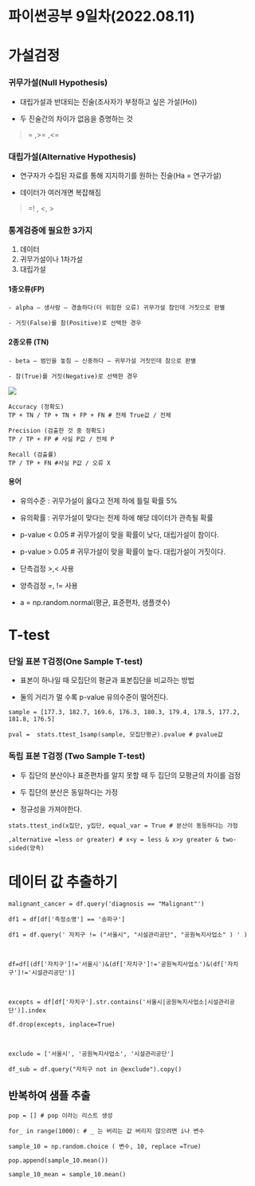 # 파이썬공부 9일차(2022.08.11)

# 가설검정

### **귀무가설(Null Hypothesis)**

- 대립가설과 반대되는 진술(조사자가 부정하고 싶은 가설(Ho))

- 두 진술간의 차이가 없음을 증명하는 것

> = ,>= ,<=

  

### **대립가설(Alternative Hypothesis)**

- 연구자가 수집된 자료를 통해 지지하기를 원하는 진술(Ha = 연구가설)

- 데이터가 여러개면 복잡해짐

> =! , <, >

  

### **통계검증에 필요한 3가지**

1. 데이터 
2. 귀무가설이나 1차가설 
3. 대립가설

  

#### 1종오류(FP)
```
- alpha – 생사람 – 경솔하다(더 위험한 오류) 귀무가설 참인데 거짓으로 판별

- 거짓(False)를 참(Positive)로 선택한 경우
```
#### 2종오류 (TN)
```
- beta – 범인을 놓침 – 신중하다 – 귀무가설 거짓인데 참으로 판별

- 참(True)를 거짓(Negative)로 선택한 경우
```
![](https://img1.daumcdn.net/thumb/R1280x0.fjpg/?fname=http://t1.daumcdn.net/brunch/service/user/5RuS/image/xD9tyrNvcZzGUDvLFJoO6Qi-wvM.JPG)
```
Accuracy (정확도)
TP + TN / TP + TN + FP + FN # 전체 True값 / 전체

Precision (검출한 것 중 정확도)
TP / TP + FP # 사실 P값 / 전체 P

Recall (검출률)
TP / TP + FN #사실 P값 / 오류 X
```
  

#### 용어
- 유의수준 : 귀무가설이 옳다고 전제 하에 틀릴 확률 5%

- 유의확률 : 귀무가설이 맞다는 전제 하에 해당 데이터가 관측될 확률

- p-value < 0.05  # 귀무가설이 맞을 확률이 낮다, 대립가설이 참이다.

- p-value > 0.05  # 귀무가설이 맞을 확률이 높다. 대립가설이 거짓이다.

- 단측검정 >,< 사용

- 양측검정 =, != 사용

- a = np.random.normal(평균, 표준편차, 샘플갯수)


  

# **T-test**

### **단일 표본 T검정(One Sample T-test)**

- 표본이 하나일 때 모집단의 평균과 표본집단을 비교하는 방법

- 둘의 거리가 멀 수록 p-value 유의수준이 떨어진다.

  
```
sample = [177.3, 182.7, 169.6, 176.3, 180.3, 179.4, 178.5, 177.2, 181.8, 176.5]

pval =  stats.ttest_1samp(sample, 모집단평균).pvalue # pvalue값
```
  

### **독립 표본 T검정 (Two Sample T-test)**

- 두 집단의 분산이나 표준편차를 알지 못할 때 두 집단의 모평균의 차이를 검정

- 두 집단의 분산은 동일하다는 가정

- 정규성을 가져야한다.

  
```
stats.ttest_ind(x집단, y집단, equal_var = True # 분산이 동등하다는 가정

,alternative =less or greater) # x<y = less & x>y greater & two-sided(양측)
```


# 데이터 값 추출하기
```
malignant_cancer = df.query('diagnosis == "Malignant"')

df1 = df[df['측정소명'] == '송파구']

df1 = df.query(' 자치구 != ("서울시", "시설관리공단", "공원녹지사업소" ) ' )

  

df=df[(df['자치구']!='서울시')&(df['자치구']!='공원녹지사업소')&(df['자치구']!='시설관리공단')]

  

excepts = df[df['자치구'].str.contains('서울시|공원녹지사업소|시설관리공단')].index

df.drop(excepts, inplace=True)

  

exclude = ['서울시', '공원녹지사업소', '시설관리공단']

df_sub = df.query("자치구 not in @exclude").copy()
```
  

## **반복하여 샘플 추출**
```
pop = [] # pop 이라는 리스트 생성

for_ in range(1000): # _ 는 버리는 값 버리지 않으려면 i나 변수

sample_10 = np.random.choice ( 변수, 10, replace =True)

pop.append(sample_10.mean())

sample_10_mean = sample_10.mean()
```
